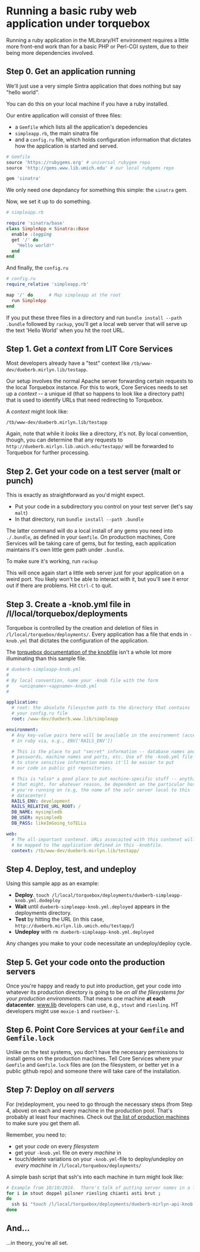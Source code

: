 # Running a basic ruby web application under torquebox

Running a ruby application in the MLibrary/HT environment requires a little more front-end work than for a basic PHP or Perl-CGI system, due to their being more dependencies involved.

## Step 0. Get an application running

We'll just use a very simple Sintra application that does nothing but say "hello world".

You can do this on your local machine if you have a ruby installed.

Our entire application will consist of three files:
* a `Gemfile` which lists all the application's depedencies
* `simpleapp.rb`, the main sinatra file
* and a `config.ru` file, which holds configuration information that dictates how the application is started and served.

~~~ ruby
# Gemfile
source 'https://rubygems.org' # universal rubygem repo
source 'http://gems.www.lib.umich.edu' # our local rubgems repo

gem 'sinatra'
~~~

We only need one depndancy for something this simple: the `sinatra` gem.

Now, we set it up to do something.

~~~ ruby
# simpleapp.rb

require 'sinatra/base'
class SimpleApp < Sinatra::Base
  enable :logging
  get '/' do
    "Hello world!"
  end
end
~~~

And finally, the `config.ru`

~~~ ruby
# config.ru
require_relative 'simpleapp.rb'

map '/' do      # Map simpleapp at the root
  run SimpleApp
end
~~~

If you put these three files in a directory and run `bundle install --path .bundle` followed by `rackup`, you'll get a local web server that will serve up the text 'Hello World' when you hit the root URL.

## Step 1. Get a *context* from LIT Core Services

Most developers already have a "test" context like `/tb/www-dev/dueberb.mirlyn.lib/testapp`.

Our setup involves the normal Apache server forwarding certain requests to the local Torquebox instance. For this to work, Core Services needs to set up a *context* -- a unique id (that so happens to look like a directory path) that is used to identify URLs that need redirecting to Torquebox.

A *context* might look like:

    /tb/www-dev/dueberb.mirlyn.lib/testapp

Again, note that while it *looks* like a directory, it's not. By local convention, though, you can determine that any requests to `http://dueberb.mirlyn.lib.umich.edu/testapp/` will be forwarded to Torquebox for further processing.

## Step 2. Get your code on a test server (malt or punch)

This is exactly as straightforward as you'd might expect.

* Put your code in a subdirectory you control on your test server (let's say `malt`)
* In that directory, run `bundle install --path .bundle`

The latter command will do a local install of any gems you need into `./.bundle`, as defined in your `Gemfile`. On production machines, Core Services will be taking care of gems, but for testing, each application maintains it's own little gem path under `.bundle`.

To make sure it's working, run `rackup`

This will once again start a little web server just for your application on a weird port. You likely won't be able to interact with it, but you'll see it error out if there are problems. Hit `Ctrl-C` to quit.

## Step 3. Create a -knob.yml file in /l/local/torquebox/deployments

Torquebox is controlled by the creation and deletion of files in `/l/local/torquebox/deployments/`. Every application has a file that ends in `-knob.yml` that dictates the configuration of the application.

The [torquebox documentation of the knobfile](http://torquebox.org/builds/LATEST/html-docs/deployment-descriptors.html) isn't a whole lot more illuminating than this sample file.

~~~ yaml
# dueberb-simpleapp-knob.yml
#
# By local convention, name your -knob file with the form
#    <uniqname>-<appname>-knob.yml
#

application:
  # root: the absolute filesystem path to the directory that contains
  # your config.ru file
  root: /www-dev/dueberb.www.lib/simpleapp

environment:
  # Any key-value pairs here will be available in the environment (accessed
  # in ruby via, e.g., ENV['RAILS_ENV'])

  # This is the place to put "secret" information -- database names and
  # passwords, machine names and ports, etc. Use of the -knob.yml file
  # to store sensitive information means it'll be easier to put
  # our code in public git repositories.

  # This is *also* a good place to put machine-specific stuff -- anything
  # that might, for whatever reason, be dependent on the particular host
  # you're running on (e.g, the name of the solr server local to this
  # datacenter)
  RAILS_ENV: development
  RAILS_RELATIVE_URL_ROOT: /
  DB_NAME: mysimpledb
  DB_USER: mysimpledb
  DB_PASS: likeImGoing_toTELLu

web:
  # The all-important contenxt. URLs assocaited with this contenxt will
  # be mapped to the application defined in this -knobfile.
  context: /tb/www-dev/dueberb.mirlyn.lib/testapp/
~~~


## Step 4. Deploy, test, and undeploy

Using this sample app as an example:

* **Deploy**. `touch /l/local/torquebox/deployments/dueberb-simpleapp-knob.yml.dodeploy`
* **Wait** until `dueberb-simpleapp-knob.yml.deployed` appears in the deployments directory.
* **Test** by hitting the URL (in this case, `http://dueberb.mirlyn.lib.umich.edu/testapp/`)
* **Undeploy** with `rm dueberb-simpleapp-knob.yml.deployed`

Any changes you make to your code necessitate an undeploy/deploy cycle.

## Step 5. Get your code onto the production servers

Once you're happy and ready to put into production, get your code into whatever its production directory is going to be *on all the filesystems for your production environments*. That means one machine **at each datacenter**. www.lib developers can use, e.g., `stout` and `riesling`. HT developers might use `moxie-1` and `rootbeer-1`.

## Step 6. Point Core Services at your `Gemfile` and `Gemfile.lock`

Unlike on the test systems, you don't have the necessary permissions to install gems on the production machines. Tell Core Services where your `Gemfile` and `Gemfile.lock` files are (on the filesystem, or better yet in a public github repo) and someone there will take care of the installation.

## Step 7: Deploy on *all servers*

For (re)deployment, you need to go through the necessary steps (from Step 4, above) on each and every machine in the production pool. That's probably at least four machines. Check out [the list of production machines](../list_of_production_machines.md) to make sure you get them all.

Remember, you need to:

* get your *code* on every *filesystem*
* get your `-knob.yml` file on every *machine* in
* touch/delete variations on your `-knob.yml`-file to deploy/undeploy *on every machine* in `/l/local/torquebox/deployments/`


A simple bash script that ssh's into each machine in turn might look like:

~~~ bash
# Example from 10/10/2014.  There's talk of putting server names in a list somewhere.
for i in stout doppel pilsner riesling chianti asti brut ;
do
  ssh $i "touch /l/local/torquebox/deployments/dueberb-mirlyn-api-knob.yml.dodeploy"
done
~~~

## And...

...in theory, you're all set.
